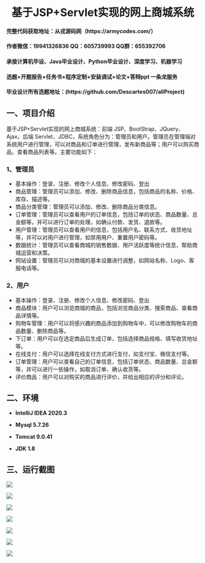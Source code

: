 <p><h1 align="center">基于JSP+Servlet实现的网上商城系统</h1></p>

<h4> 完整代码获取地址：从戎源码网（https://armycodes.com/） </h4>
<h4> 作者微信：19941326836 QQ：605739993 QQ群：655392706 </h4>
<h4> 承接计算机毕设、Java毕业设计、Python毕业设计、深度学习、机器学习 </h4>
<h4> 选题+开题报告+任务书+程序定制+安装调试+论文+答辩ppt 一条龙服务 </h4>
<h4> 毕业设计所有选题地址：(https://github.com/Descartes007/allProject) </h4>

## 一、项目介绍

基于JSP+Servlet实现的网上商城系统：前端 JSP、BootStrap、JQuery、Ajax，后端 Servlet、JDBC，系统角色分为：管理员和用户。管理员在管理端对系统用户进行管理，可以对商品和订单进行管理，发布新商品等；用户可以购买商品，查看商品列表等。主要功能如下：

### 1、管理员

- 基本操作：登录、注册、修改个人信息、修改密码、登出
- 商品管理：管理员可以添加、修改、删除商品信息，包括商品的名称、价格、库存、描述等。
- 商品分类管理：管理员可以添加、修改、删除商品分类信息。
- 订单管理：管理员可以查看用户的订单信息，包括订单的状态、商品数量、总金额等，并可以进行订单的处理，如确认付款、发货、退款等。
- 用户管理：管理员可以查看用户的信息，包括用户名、联系方式、收货地址等，并可以对用户进行管理，如禁用用户、重置用户密码等。
- 数据统计：管理员可以查看商城的销售数据、用户活跃度等统计信息，帮助商城运营和决策。
- 网站设置：管理员可以对商城的基本设置进行调整，如网站名称、Logo、客服电话等。

### 2、用户

- 基本操作：登录、注册、修改个人信息、修改密码、登出
- 商品模块：用户可以浏览商城的商品，包括浏览商品分类、搜索商品、查看商品详情等。
- 购物车管理：用户可以将感兴趣的商品添加到购物车中，可以修改购物车的商品数量、删除商品等。
- 下订单：用户可以在选定商品后生成订单，包括选择商品规格、填写收货地址等。
- 在线支付：用户可以选择在线支付方式进行支付，如支付宝、微信支付等。
- 订单管理：用户可以查看自己的订单信息，包括订单状态、商品数量、总金额等，并可以进行一些操作，如取消订单、确认收货等。
- 评价商品：用户可以对购买的商品进行评价，并给出相应的评分和评论。

## 二、环境

- <b>IntelliJ IDEA 2020.3</b>

- <b>Mysql 5.7.26</b>

- <b>Tomcat 9.0.41</b>

- <b>JDK 1.8</b>


## 三、运行截图
![](screenshot/1.png)

![](screenshot/2.png)

![](screenshot/3.png)

![](screenshot/4.png)

![](screenshot/5.png)

![](screenshot/6.png)

![](screenshot/7.png)
